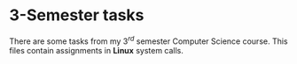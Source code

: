 # 3-Semester tasks

There are some tasks from my $3^{rd}$ semester Computer Science course. This files contain assignments in **Linux** system calls.
